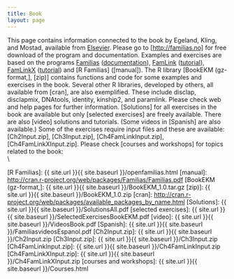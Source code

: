 ```yaml
---
title: Book
layout: page
---
```


This page contains information connected to the book by Egeland, Kling,
and Mostad, available from [Elsevier]. Please go to [http://familias.no]
for free download of the program and documentation. Examples and
exercises are based on the programs [Familias] ([documentation]),
[FamLink] ([tutorial]), [FamLinkX] ([tutorial][1]) and [R Familias]
([manual]). The R library [BookEKM (gz-format,], [zip)] contains
functions and code for some examples and exercises in the book. Several
other R libraries, developed by others, all available from [cran], are
also exemplified. These include disclap, disclapmix, DNAtools, identity,
kinship2, and paramlink. Please check web and help pages for further
information. [Solutions] for all exercises in the book are available but
only [selected exercises] are freely available. There are also [video]
solutions and tutorials. (Some videos in [Spanish] are also available.)
Some of the exercises require input files and these are available:
[Ch2Input.zip], [Ch3Input.zip], [Ch4FamLinkInput.zip],
[Ch4FamLinkXInput.zip]. Please check [courses and workshops] for topics
related to the book:\
\

  [Elsevier]: http://store.elsevier.com/product.jsp?isbn=9780128024027
  [http://familias.no]: http://familias.no/
  [Familias]: http://www.familias.no
  [documentation]: http://familias.no/english/manual_tutorial/
  [FamLink]: http://famlink.se/f_index.html
  [tutorial]: http://famlink.se/f_gettingstarted.html
  [FamLinkX]: http://famlink.se/fx_index.html
  [1]: http://famlink.se/fx_gettingstarted.html
  [R Familias]: {{ site.url }}{{ site.baseurl }}/openfamilias.html
  [manual]: http://cran.r-project.org/web/packages/Familias/Familias.pdf
  [BookEKM (gz-format,]: {{ site.url }}{{ site.baseurl }}/BookEKM_1.0.tar.gz
  [zip)]: {{ site.url }}{{ site.baseurl }}/BookEKM_1.0.zip
  [cran]: http://cran.r-project.org/web/packages/available_packages_by_name.html
  [Solutions]: {{ site.url }}{{ site.baseurl }}/SolutionsAll.pdf
  [selected exercises]: {{ site.url }}{{ site.baseurl }}/SelectedExercisesBookEKM.pdf
  [video]: {{ site.url }}{{ site.baseurl }}/VideosBook.pdf
  [Spanish]: {{ site.url }}{{ site.baseurl }}/FamiliasvideosEspanol.pdf
  [Ch2Input.zip]: {{ site.url }}{{ site.baseurl }}/Ch2Input.zip
  [Ch3Input.zip]: {{ site.url }}{{ site.baseurl }}/Ch3Input.zip
  [Ch4FamLinkInput.zip]: {{ site.url }}{{ site.baseurl }}/Ch4FamLinkInput.zip
  [Ch4FamLinkXInput.zip]: {{ site.url }}{{ site.baseurl }}/Ch4FamLinkXInput.zip
  [courses and workshops]: {{ site.url }}{{ site.baseurl }}/Courses.html
